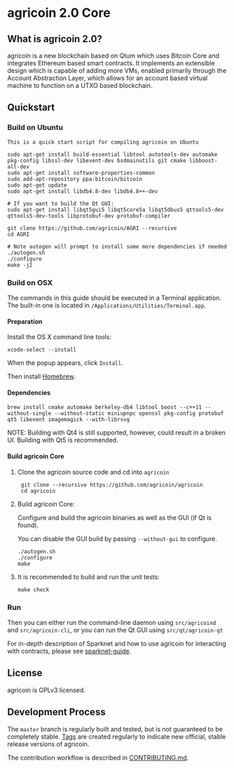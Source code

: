 agricoin 2.0 Core
=========


What is agricoin 2.0?
-------------

agricoin is a new blockchain based on Qtum which uses Bitcoin Core and integrates Ethereum based smart contracts. It implements an extensible design which is capable of adding more VMs, enabled primarily through the Account Abstraction Layer, which allows for an account based virtual machine to function on a UTXO based blockchain. 


Quickstart
----------
### Build on Ubuntu

    This is a quick start script for compiling agricoin on Ubuntu

    sudo apt-get install build-essential libtool autotools-dev automake pkg-config libssl-dev libevent-dev bsdmainutils git cmake libboost-all-dev
    sudo apt-get install software-properties-common
    sudo add-apt-repository ppa:bitcoin/bitcoin
    sudo apt-get update
    sudo apt-get install libdb4.8-dev libdb4.8++-dev

    # If you want to build the Qt GUI:
    sudo apt-get install libqt5gui5 libqt5core5a libqt5dbus5 qttools5-dev qttools5-dev-tools libprotobuf-dev protobuf-compiler

    git clone https://github.com/agricoin/AGRI --recursive
    cd AGRI

    # Note autogen will prompt to install some more dependencies if needed
    ./autogen.sh
    ./configure 
    make -j2

### Build on OSX

The commands in this guide should be executed in a Terminal application.
The built-in one is located in `/Applications/Utilities/Terminal.app`.

#### Preparation

Install the OS X command line tools:

`xcode-select --install`

When the popup appears, click `Install`.

Then install [Homebrew](https://brew.sh).

#### Dependencies

    brew install cmake automake berkeley-db4 libtool boost --c++11 --without-single --without-static miniupnpc openssl pkg-config protobuf qt5 libevent imagemagick --with-librsvg

NOTE: Building with Qt4 is still supported, however, could result in a broken UI. Building with Qt5 is recommended.

#### Build agricoin Core

1. Clone the agricoin source code and cd into `agricoin`

        git clone --recursive https://github.com/agricoin/agricoin
        cd agricoin

2.  Build agricoin Core:

    Configure and build the agricoin binaries as well as the GUI (if Qt is found).

    You can disable the GUI build by passing `--without-gui` to configure.

        ./autogen.sh
        ./configure
        make

3.  It is recommended to build and run the unit tests:

        make check

### Run

Then you can either run the command-line daemon using `src/agricoind` and `src/agricoin-cli`, or you can run the Qt GUI using `src/qt/agricoin-qt`

For in-depth description of Sparknet and how to use agricoin for interacting with contracts, please see [sparknet-guide](doc/sparknet-guide.md).

License
-------

agricoin is GPLv3 licensed.

Development Process
-------------------

The `master` branch is regularly built and tested, but is not guaranteed to be
completely stable. [Tags](https://github.com/agricoin/agricoin/tags) are created
regularly to indicate new official, stable release versions of agricoin.

The contribution workflow is described in [CONTRIBUTING.md](CONTRIBUTING.md).
